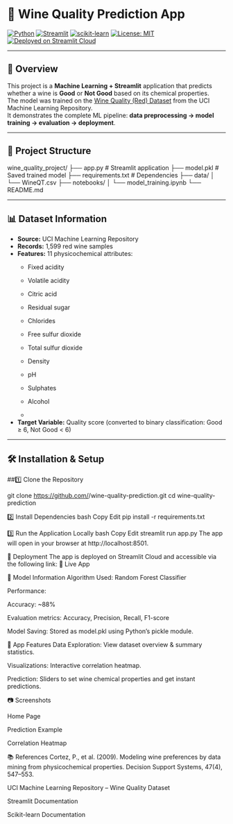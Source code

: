 

# 🍷 Wine Quality Prediction App

[![Python](https://img.shields.io/badge/Python-3.9%2B-blue?logo=python)](https://www.python.org/)
[![Streamlit](https://img.shields.io/badge/Streamlit-1.20%2B-FF4B4B?logo=streamlit)](https://streamlit.io/)
[![scikit-learn](https://img.shields.io/badge/scikit--learn-1.3%2B-orange?logo=scikit-learn)](https://scikit-learn.org/)
[![License: MIT](https://img.shields.io/badge/License-MIT-green.svg)](LICENSE)
[![Deployed on Streamlit Cloud](https://img.shields.io/badge/Deployed%20on-Streamlit%20Cloud-FF4B4B?logo=streamlit)](https://itbin-2211-0150machine-learning-model-deployment-with-app-mias.streamlit.app/)

---

## 📌 Overview
This project is a **Machine Learning + Streamlit** application that predicts whether a wine is **Good** or **Not Good** based on its chemical properties.  
The model was trained on the [Wine Quality (Red) Dataset](https://archive.ics.uci.edu/ml/datasets/Wine+Quality) from the UCI Machine Learning Repository.  
It demonstrates the complete ML pipeline: **data preprocessing → model training → evaluation → deployment**.

---

## 📂 Project Structure
wine_quality_project/
├── app.py # Streamlit application
├── model.pkl # Saved trained model
├── requirements.txt # Dependencies
├── data/
│ └── WineQT.csv
├── notebooks/
│ └── model_training.ipynb
└── README.md


---

## 📊 Dataset Information

- **Source:** UCI Machine Learning Repository  
- **Records:** 1,599 red wine samples  
- **Features:** 11 physicochemical attributes:
  - Fixed acidity
  - Volatile acidity
  - Citric acid
  - Residual sugar
  - Chlorides
  - Free sulfur dioxide
  - Total sulfur dioxide
  - Density
  - pH
  - Sulphates
  - Alcohol
 
  - 
- **Target Variable:** Quality score (converted to binary classification: Good ≥ 6, Not Good < 6)

---

## 🛠 Installation & Setup
##1️⃣ Clone the Repository

git clone https://github.com/<AkilaSrimantha>/wine-quality-prediction.git
cd wine-quality-prediction

2️⃣ Install Dependencies
bash
Copy
Edit
pip install -r requirements.txt

3️⃣ Run the Application Locally
bash
Copy
Edit
streamlit run app.py
The app will open in your browser at http://localhost:8501.

🚀 Deployment
The app is deployed on Streamlit Cloud and accessible via the following link:
🔗 Live App

🤖 Model Information
Algorithm Used: Random Forest Classifier

Performance:

Accuracy: ~88%

Evaluation metrics: Accuracy, Precision, Recall, F1-score

Model Saving: Stored as model.pkl using Python’s pickle module.

📸 App Features
Data Exploration: View dataset overview & summary statistics.

Visualizations: Interactive correlation heatmap.

Prediction: Sliders to set wine chemical properties and get instant predictions.


📷 Screenshots

Home Page

Prediction Example

Correlation Heatmap

📚 References
Cortez, P., et al. (2009). Modeling wine preferences by data mining from physicochemical properties. Decision Support Systems, 47(4), 547–553.

UCI Machine Learning Repository – Wine Quality Dataset

Streamlit Documentation

Scikit-learn Documentation
